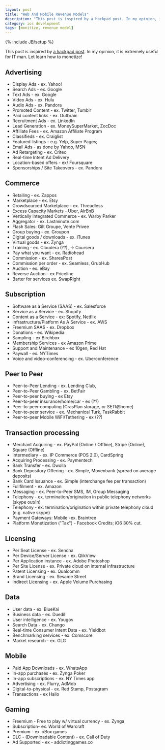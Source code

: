 ```yaml
---
layout: post
title: "Web And Mobile Revenue Models"
description: "This post is inspired by a hackpad post. In my opinion, it is extremely useful for IT man. Let learn how to monetize!"
category: ios development
tags: [monitize, revenue model]
---
```

{% include JB/setup %}

This post is inspired by [a hackpad post](https://hackpad.com/Web-And-Mobile-Revenue-Models-final-EgXuEtSibE7). In my opinion, it is extremely useful for IT man. Let learn how to monetize!

## Advertising
- Display Ads - ex. Yahoo!
- Search Ads - ex. Google
- Text Ads - ex. Google
- Video Ads - ex. Hulu
- Audio Ads - ex. Pandora
- Promoted Content - ex. Twitter, Tumblr
- Paid content links - ex. Outbrain
- Recruitment Ads - ex. LinkedIn
- Lead Generation - ex. MoneySuperMarket, ZocDoc
- Affiliate Fees - ex. Amazon Affiliate Program
- Classifieds - ex. Craiglist
- Featured listings - e.g. Yelp, Super Pages;
- Email Ads - as done by Yahoo, MSN
- Ad Retargeting - ex. Criteo 
- Real-time Intent Ad Delivery
- Location-based offers - ex/ Foursquare
- Sponsorships / Site Takeovers -  ex. Pandora
 
## Commerce
- Retailing - ex. Zappos
- Marketplace - ex. Etsy
- Crowdsourced Marketplace - ex. Threadless
- Excess Capacity Markets - Uber, AirBnB
- Vertically Integrated Commerce - ex. Warby Parker
- Aggregator - ex. Lastminute.com
- Flash Sales:  Gilt Groupe, Vente Privee
- Group buying - ex. Groupon
- Digital goods / downloads - ex. iTunes
- Virtual goods - ex. Zynga
- Training - ex. Cloudera (??), -> Coursera
- Pay what you want - ex. Radiohead
- Commission - ex. SharesPost
- Commission per order - ex. Seamless, GrubHub
- Auction - ex. eBay
- Reverse Auction - ex Priceline
- Barter for services ex. SwapRight

## Subscription
- Software as a Service (SAAS) - ex. Salesforce
- Service as a Service - ex. Shopify
- Content as a Service - ex: Spotify, Netflix
- Infrastructure/Platform As A Service - ex. AWS
- Freemium SAAS - ex. Dropbox
- Donations - ex. Wikipedia
- Sampling - ex Birchbox
- Membership Services - ex Amazon Prime
- Support and Maintenance - ex 10gen, Red Hat
- Paywall - ex. NYTimes
- Voice and video-conferencing - ex. Uberconference

## Peer to Peer
- Peer-to-Peer Lending - ex. Lending Club,
- Peer-to-Peer Gambling - ex. BetFair
- Peer-to-peer buying - ex Etsy
- Peer-to-peer insurance/home/car - ex (??)
- Peer-to-peer computing (CrasPlan storage, or SETI@home)
- Peer-to-peer service - ex. Mechanical Turk, TaskRabbit
- Peer-to-peer Mobile WiFi/Tethering - ex (??)

## Transaction processing
- Merchant Acquiring - ex. PayPal (Online / Offline), Stripe (Online), Square (Offline)
- Intermediary - ex. IP Commerce (POS 2.0), CardSpring
- Acquiring Processing - ex. Paymentech
- Bank Transfer - ex. Dwolla
- Bank Depository Offering - ex. Simple, Movenbank (spread on average deposits)
- Bank Card Issuance - ex. Simple (interchange fee per transaction)
- Fullfilment - ex. Amazon
- Messaging - ex. Peer-to-Peer SMS, IM, Group Messaging
- Telephony - ex. termination/origination in public telephony networks (skype out/in)
- Telephony - ex. termination/origination within private telephony cloud (e.g. native skype)
- Payment Gateways: Mobile -ex. Braintree
- Platform Monetization ("Tax") - Facebook Credits; iO6 30% cut.

## Licensing
- Per Seat License - ex. Sencha
- Per Device/Server License - ex. QlikView
- Per Application instance - ex. Adobe Photoshop
- Per Site License - ex. Private cloud on internal infrastructure
- Patent Licensing - ex. Qualcomm
- Brand Licensing - ex. Sesame Street
- Indirect Licensing - ex. Apple Volume Purchasing

## Data
- User data - ex. BlueKai
- Business data - ex. Duedil
- User intelligence - ex. Yougov
- Search Data - ex. Chango
- Real-time Consumer Intent Data - ex. Yieldbot
- Benchmarking services - ex. Comscore
- Market research - ex. GLG

## Mobile
- Paid App Downloads - ex. WhatsApp
- In-app purchases - ex. Zynga Poker
- In-app subscriptions - ex. NY Times app
- Advertising - ex. Flurry, AdMob
- Digital-to-physical - ex. Red Stamp, Postagram
- Transactions - ex Hailo

## Gaming
- Freemium - Free to play w/ virtual currency - ex. Zynga
- Subscription-  ex. World of Warcraft
- Premium - ex. xBox games
- DLC - (Downloadable Content)  - ex. Call of Duty
- Ad Supported - ex - addictinggames.co